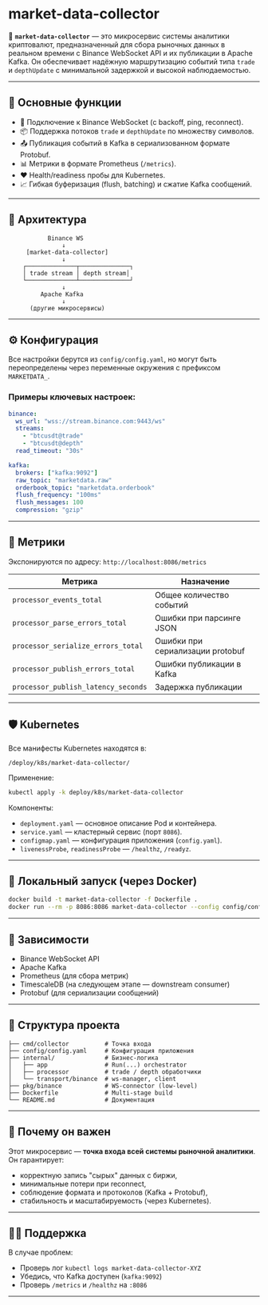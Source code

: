 
# market-data-collector

📡 **`market-data-collector`** — это микросервис системы аналитики криптовалют, предназначенный для сбора рыночных данных в реальном времени с Binance WebSocket API и их публикации в Apache Kafka. Он обеспечивает надёжную маршрутизацию событий типа `trade` и `depthUpdate` с минимальной задержкой и высокой наблюдаемостью.

---

## 🚀 Основные функции

- 🔌 Подключение к Binance WebSocket (с backoff, ping, reconnect).
- 📦 Поддержка потоков `trade` и `depthUpdate` по множеству символов.
- 📤 Публикация событий в Kafka в сериализованном формате Protobuf.
- 📊 Метрики в формате Prometheus (`/metrics`).
- ❤️ Health/readiness пробы для Kubernetes.
- 📈 Гибкая буферизация (flush, batching) и сжатие Kafka сообщений.

---

## 🧩 Архитектура

```text
           Binance WS
               ↓
     [market-data-collector]
               ↓
    ┌──────────────┬──────────────┐
    │ trade stream │ depth stream│
    └──────────────┴──────────────┘
               ↓
         Apache Kafka
               ↓
      (другие микросервисы)
````

---

## ⚙️ Конфигурация

Все настройки берутся из `config/config.yaml`, но могут быть переопределены через переменные окружения с префиксом `MARKETDATA_`.

### Примеры ключевых настроек:

```yaml
binance:
  ws_url: "wss://stream.binance.com:9443/ws"
  streams:
    - "btcusdt@trade"
    - "btcusdt@depth"
  read_timeout: "30s"

kafka:
  brokers: ["kafka:9092"]
  raw_topic: "marketdata.raw"
  orderbook_topic: "marketdata.orderbook"
  flush_frequency: "100ms"
  flush_messages: 100
  compression: "gzip"
```

---

## 🧪 Метрики

Экспонируются по адресу: `http://localhost:8086/metrics`

| Метрика                             | Назначение                       |
| ----------------------------------- | -------------------------------- |
| `processor_events_total`            | Общее количество событий         |
| `processor_parse_errors_total`      | Ошибки при парсинге JSON         |
| `processor_serialize_errors_total`  | Ошибки при сериализации protobuf |
| `processor_publish_errors_total`    | Ошибки публикации в Kafka        |
| `processor_publish_latency_seconds` | Задержка публикации              |

---

## 🛡️ Kubernetes

Все манифесты Kubernetes находятся в:

```
/deploy/k8s/market-data-collector/
```

Применение:

```bash
kubectl apply -k deploy/k8s/market-data-collector
```

Компоненты:

* `deployment.yaml` — основное описание Pod и контейнера.
* `service.yaml` — кластерный сервис (порт `8086`).
* `configmap.yaml` — конфигурация приложения (`config.yaml`).
* `livenessProbe`, `readinessProbe` — `/healthz`, `/readyz`.

---

## 🐳 Локальный запуск (через Docker)

```bash
docker build -t market-data-collector -f Dockerfile .
docker run --rm -p 8086:8086 market-data-collector --config config/config.yaml
```

---

## 📌 Зависимости

* Binance WebSocket API
* Apache Kafka
* Prometheus (для сбора метрик)
* TimescaleDB (на следующем этапе — downstream consumer)
* Protobuf (для сериализации сообщений)

---

## 📁 Структура проекта

```
├── cmd/collector          # Точка входа
├── config/config.yaml     # Конфигурация приложения
├── internal/              # Бизнес-логика
│   ├── app                # Run(...) orchestrator
│   ├── processor          # trade / depth обработчики
│   └── transport/binance  # ws-manager, client
├── pkg/binance            # WS-connector (low-level)
├── Dockerfile             # Multi-stage build
└── README.md              # Документация
```

---

## 🧠 Почему он важен

Этот микросервис — **точка входа всей системы рыночной аналитики**. Он гарантирует:

* корректную запись "сырых" данных с биржи,
* минимальные потери при reconnect,
* соблюдение формата и протоколов (Kafka + Protobuf),
* стабильность и масштабируемость (через Kubernetes).

---

## 👨‍💻 Поддержка

В случае проблем:

* Проверь лог `kubectl logs market-data-collector-XYZ`
* Убедись, что Kafka доступен (`kafka:9092`)
* Проверь `/metrics` и `/healthz` на `:8086`

---


